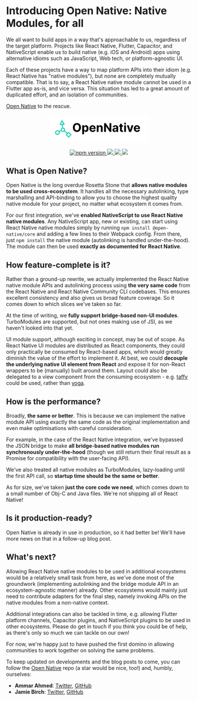 # Introducing Open Native: Native Modules, for all

We all want to build apps in a way that's approachable to us, regardless of the target platform. Projects like React Native, Flutter, Capacitor, and NativeScript enable us to build native (e.g. iOS and Android) apps using alternative idioms such as JavaScript, Web tech, or platform-agnostic UI.

Each of these projects have a way to map platform APIs into their idiom (e.g. React Native has "native modules"), but none are completely mutually compatible. That is to say, a React Native native module cannot be used in a Flutter app as-is, and vice versa. This situation has led to a great amount of duplicated effort, and an isolation of communities.

[Open Native](https://github.com/OpenNative/open-native) to the rescue.

<p align="center">
  <img src="open-native-logo.png" width="270">
</p>

<p align="center">
  <a href="https://www.npmjs.com/package/@open-native/core">
    <img src="https://badge.fury.io/js/@open-native%2Fcore.svg" alt="npm version" height="18">
  </a>
  <a href="https://opensource.org/licenses/mit-license.php" alt="MIT licence">
    <img src="https://badges.frapsoft.com/os/mit/mit.png?v=103"/>
  </a>
  <a href="https://twitter.com/intent/follow?screen_name=ammarahm_ed" alt="Follow Ammar Ahmed on Twitter">
    <img src="https://img.shields.io/twitter/follow/ammarahm_ed.svg?style=social&logo=twitter"/>
  </a>
  <a href="https://twitter.com/intent/follow?screen_name=LinguaBrowse" alt="Follow Jamie Birch on Twitter">
    <img src="https://img.shields.io/twitter/follow/LinguaBrowse.svg?style=social&logo=twitter"/>
  </a>
</p>

## What is Open Native?

Open Native is the long overdue Rosetta Stone that **allows native modules to be used cross-ecosystem**. It handles all the necessary autolinking, type marshalling and API-binding to allow you to choose the highest quality native module for your project, no matter what ecosystem it comes from.

For our first integration, we've **enabled NativeScript to use React Native native modules**. Any NativeScript app, new or existing, can start using React Native native modules simply by running `npm install @open-native/core` and adding a few lines to their Webpack config. From there, just `npm install` the native module (autolinking is handled under-the-hood). The module can then be used **exactly as documented for React Native**.

## How feature-complete is it?

Rather than a ground-up rewrite, we actually implemented the React Native native module APIs and autolinking process using **the very same code** from the React Native and React Native Community CLI codebases. This ensures excellent consistency and also gives us broad feature coverage. So it comes down to which slices we've taken so far.

At the time of writing, we **fully support bridge-based non-UI modules**. TurboModules are supported, but not ones making use of JSI, as we haven't looked into that yet.

UI module support, although exciting in concept, may be out of scope. As React Native UI modules are distributed as React components, they could only practically be consumed by React-based apps, which would greatly diminish the value of the effort to implement it. At best, we could **decouple the underlying native UI element from React** and expose it for non-React wrappers to be (manually) built around them. Layout could also be delegated to a view component from the consuming ecosystem - e.g. [taffy](https://github.com/DioxusLabs/taffy) could be used, rather than [yoga](https://yogalayout.com).

## How is the performance?

Broadly, **the same or better**. This is because we can implement the native module API using exactly the same code as the original implementation and even make optimisations with careful consideration.

For example, in the case of the React Native integration, we've bypassed the JSON bridge to make **all bridge-based native modules run synchronously under-the-hood** (though we still return their final result as a Promise for compatibility with the user-facing API).

We've also treated all native modules as TurboModules, lazy-loading until the first API call, so **startup time should be the same or better**.

As for size, we've taken **just the core code we need**, which comes down to a small number of Obj-C and Java files. We're not shipping all of React Native!

## Is it production-ready?

Open Native is already in use in production, so it had better be! We'll have more news on that in a follow-up blog post.

## What's next?

Allowing React Native native modules to be used in additional ecosystems would be a relatively small task from here, as we've done most of the groundwork (implementing autolinking and the bridge module API in an ecosystem-agnostic manner) already. Other ecosystems would mainly just need to contribute adapters for the final step, namely invoking APIs on the native modules from a non-native context.

Additional integrations can also be tackled in time, e.g. allowing Flutter platform channels, Capacitor plugins, and NativeScript plugins to be used in other ecosystems. Please do get in touch if you think you could be of help, as there's only so much we can tackle on our own!

For now, we're happy just to have pushed the first domino in allowing communities to work together on solving the same problems.

To keep updated on developments and the blog posts to come, you can follow the [Open Native](https://github.com/OpenNative/open-native) repo (a star would be nice, too!) and, humbly, ourselves:

* **Ammar Ahmed**: [Twitter](https://twitter.com/ammarahm_ed), [GitHub](https://github.com/ammarahm-ed)
* **Jamie Birch**: [Twitter](https://twitter.com/LinguaBrowse), [GitHub](https://github.com/shirakaba)
